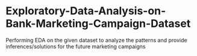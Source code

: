 # Exploratory-Data-Analysis-on-Bank-Marketing-Campaign-Dataset
Performing EDA on the given dataset to analyze the patterns and provide inferences/solutions for the future marketing campaigns
